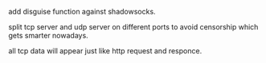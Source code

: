 add disguise function against shadowsocks.

split tcp server and udp server on different ports to avoid censorship which gets smarter nowadays.

all tcp data will appear just like http request and responce.
